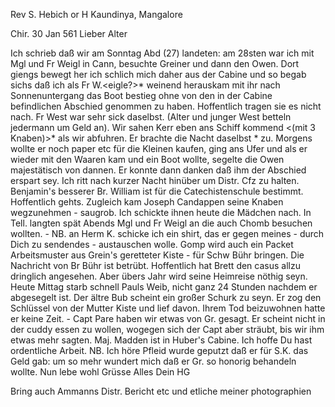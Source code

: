 Rev S. Hebich or H Kaundinya, Mangalore

 Chir. 30 Jan 561
Lieber Alter

Ich schrieb daß wir am Sonntag Abd (27) landeten: am 28sten war ich mit Mgl und Fr Weigl in Cann, besuchte Greiner und dann den Owen. Dort giengs bewegt her ich schlich mich daher aus der Cabine und so begab sichs daß ich als Fr W.<eigle?>* weinend herauskam mit ihr nach Sonnenuntergang das Boot bestieg ohne von den in der Cabine befindlichen Abschied genommen zu haben. Hoffentlich tragen sie es nicht nach. Fr West war sehr sick daselbst. (Alter und junger West betteln jedermann um Geld an). Wir sahen Kerr eben ans Schiff kommend <(mit 3 Knaben)>* als wir abfuhren. Er brachte die Nacht daselbst <auf dem Schiff.>* zu. Morgens wollte er noch paper etc für die Kleinen kaufen, ging ans Ufer und als er wieder mit den Waaren kam und ein Boot wollte, segelte die Owen majestätisch von dannen. Er konnte dann danken daß ihm der Abschied erspart sey. Ich ritt nach kurzer Nacht hinüber um Distr. Cfz zu halten. Benjamin's besserer Br. William ist für die Catechistenschule bestimmt. Hoffentlich gehts. Zugleich kam Joseph Candappen seine Knaben wegzunehmen - saugrob. Ich schickte ihnen heute die Mädchen nach. In Tell. langten spät Abends Mgl und Fr Weigl an die auch Chomb besuchen wollten. - NB. an Herm K. schicke ich ein shirt, das er gegen meines - durch Dich zu sendendes - austauschen wolle. Gomp wird auch ein Packet Arbeitsmuster aus Grein's geretteter Kiste - für Schw Bühr bringen. Die Nachricht von Br Bühr ist betrübt. Hoffentlich hat Brett den casus allzu dringlich angesehen. Aber übers Jahr wird seine Heimreise nöthig seyn. 
Heute Mittag starb schnell Pauls Weib, nicht ganz 24 Stunden nachdem er abgesegelt ist. Der ältre Bub scheint ein großer Schurk zu seyn. Er zog den Schlüssel von der Mutter Kiste und lief davon. Ihrem Tod beizuwohnen hatte er keine Zeit. - Capt Pare haben wir etwas von Gr. gesagt. Er scheint nicht in der cuddy essen zu wollen, wogegen sich der Capt aber sträubt, bis wir ihm etwas mehr sagten. Maj. Madden ist in Huber's Cabine. Ich hoffe Du hast ordentliche Arbeit. NB. Ich höre Pfleid wurde geputzt daß er für S.K. das Geld gab: um so mehr wundert mich daß er Gr. so honorig behandeln wollte. Nun lebe wohl Grüsse Alles
 Dein HG

Bring auch Ammanns Distr. Bericht etc und etliche meiner photographien 
